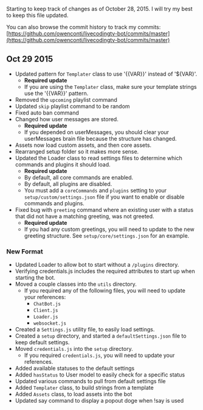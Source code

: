 Starting to keep track of changes as of October 28, 2015. I will try my best to keep this file updated.

You can also browse the commit history to track my commits: [https://github.com/owenconti/livecodingtv-bot/commits/master](https://github.com/owenconti/livecodingtv-bot/commits/master)

## Oct 29 2015
* Updated pattern for `Templater` class to use '{{VAR}}' instead of '${VAR}'.
  * **Required update**
  * If you are using the `Templater` class, make sure your template strings use the '{{VAR}}' pattern.
* Removed the `upcoming` playlist command
* Updated `skip` playlist command to be random
* Fixed auto ban command
* Changed how user messages are stored.
  * **Required update**
  * If you depended on userMessages, you should clear your userMessages brain file because the structure has changed.
* Assets now load custom assets, and then core assets.
* Rearranged setup folder so it makes more sense.
* Updated the Loader class to read settings files to determine which commands and plugins it should load.
  * **Required update**
  * By default, all core commands are enabled.
  * By default, all plugins are disabled.
  * You must add a `coreCommands` and `plugins` setting to your `setup/custom/settings.json` file if you want to enable or disable commands and plugins.
* Fixed bug with `greeting` command where an existing user with a status that did not have a matching greeting, was not greeted.
  * **Required update**
  * If you had any custom greetings, you will need to update to the new greeting structure. See `setup/core/settings.json` for an example.

### New Format

* Updated Loader to allow bot to start without a `/plugins` directory.
* Verifying credentials.js includes the required attributes to start up when starting the bot.
* Moved a couple classes into the `utils` directory.
  * If you required any of the following files, you will need to update your references:
    * `ChatBot.js`
	* `Client.js`
	* `Loader.js`
	* `websocket.js`
* Created a `Settings.js` utility file, to easily load settings.
* Created a `setup` directory, and started a `defaultSettings.json` file to keep default settings.
* Moved `credentials.js` into the `setup` directory.
  * If you required `credentials.js`, you will need to update your references.
* Added available statuses to the default settings
* Added `hasStatus` to User model to easily check for a specific status
* Updated various commands to pull from default settings file
* Added `Templater` class, to build strings from a template
* Added `Assets` class, to load assets into the bot
* Updated say command to display a popout doge when !say is used

